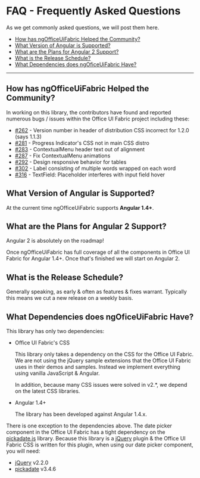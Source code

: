 # FAQ - Frequently Asked Questions

As we get commonly asked questions, we will post them here.

- [How has ngOfficeUiFabric Helped the Community?](#)
- [What Version of Angular is Supported?](#)
- [What are the Plans for Angular 2 Support?](#)
- [What is the Release Schedule?](#)
- [What Dependencies does ngOficeUiFabric Have?](#)

---

## How has ngOfficeUiFabric Helped the Community?

In working on this library, the contributors have found and reported numerous bugs / issues within the Office UI Fabric project including these:

  - [#262](https://github.com/OfficeDev/Office-UI-Fabric/issues/262) - Version number in header of distribution CSS incorrect for 1.2.0 (says 1.1.3)
  - [#281](https://github.com/OfficeDev/Office-UI-Fabric/issues/281) - Progress Indicator's CSS not in main CSS distro
  - [#283](https://github.com/OfficeDev/Office-UI-Fabric/issues/283) - ContextualMenu header text out of alignment
  - [#287](https://github.com/OfficeDev/Office-UI-Fabric/issues/287) - Fix ContextualMenu animations
  - [#292](https://github.com/OfficeDev/Office-UI-Fabric/issues/292) - Design responsive behavior for tables
  - [#302](https://github.com/OfficeDev/Office-UI-Fabric/issues/302) - Label consisting of multiple words wrapped on each word
  - [#316](https://github.com/OfficeDev/Office-UI-Fabric/issues/316) - TextField: Placeholder interferes with input field hover

## What Version of Angular is Supported?

At the current time ngOfficeUiFabric supports **Angular 1.4+**.

## What are the Plans for Angular 2 Support?

Angular 2 is absolutely on the roadmap!

Once ngOfficeUiFabric has full coverage of all the components in Office UI Fabric for Angular 1.4+. Once that's finished we will start on Angular 2.

## What is the Release Schedule?

Generally speaking, as early & often as features & fixes warrant. Typically this means we cut a new release on a weekly basis.

## What Dependencies does ngOficeUiFabric Have?

This library has only two dependencies:

- Office UI Fabric's CSS

  This library only takes a dependency on the CSS for the Office UI Fabric. We are not using the jQuery sample extensions that the Office UI Fabric uses in their demos and samples. Instead we implement everything using vanilla JavaScript & Angular.

  In addition, because many CSS issues were solved in v2.*, we depend on the latest CSS libraries.

- Angular 1.4+

  The library has been developed against Angular 1.4.x.

There is one exception to the dependencies above. The date picker component in the Office UI Fabric has a tight dependency on the [pickadate.js](http://amsul.ca/pickadate.js/) library. Because this library is a [jQuery](http://jquery.com/) plugin & the Office UI Fabric CSS is written for this plugin, when using our date picker component, you will need:

  - [jQuery](https://www.npmjs.com/package/jquery) v2.2.0
  - [pickadate](https://www.npmjs.com/package/pickadate) v3.4.6
